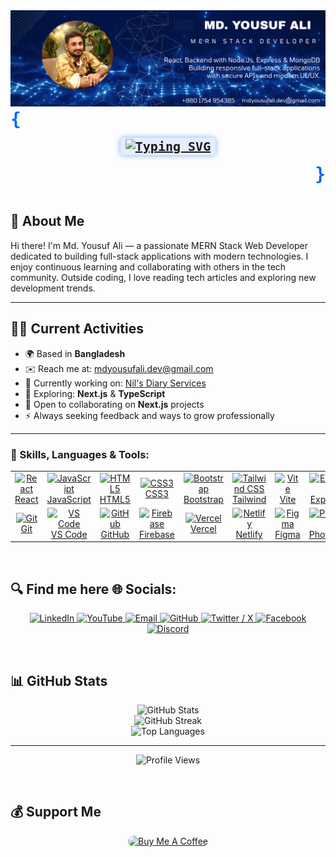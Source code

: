 <img src="https://github.com/yousufali156/yousufali156/blob/main/Md.%20Yousuf%20Ali.png?raw=true" alt="Md. Yousuf Ali" />

<br/>

<p align="left" style="font-size: 28px; color: #0065F8; margin: 0;">
  <strong><samp>{</samp></strong>
</p>

<p align="center" style="margin: 15px 0;">
  <samp>
    <span style="color: #4300FF; font-weight: bold; font-size: 20px; background: rgba(0, 101, 248, 0.1); padding: 2px 8px; border-radius: 5px; box-shadow: 0 0 10px rgba(0, 101, 248, 0.5);">
      <a href="https://git.io/typing-svg" target="_blank" rel="noopener noreferrer">
        <img src="https://readme-typing-svg.demolab.com?font=Fira+Code&pause=1000&color=0065F8&width=435&lines=Welcome++++This+is+MD.+Yousuf+Ali;MERN+Stack+Web+Developer" alt="Typing SVG" />
      </a>
    </span>
  </samp>
</p>

<p align="right" style="font-size: 28px; color: #0065F8; margin: 0;">
  <strong><samp>}</samp></strong>
</p>

<br/>

## 👋 About Me
Hi there! I'm Md. Yousuf Ali — a passionate MERN Stack Web Developer dedicated to building full-stack applications with modern technologies. I enjoy continuous learning and collaborating with others in the tech community. Outside coding, I love reading tech articles and exploring new development trends.

---

## 🧑‍💻 Current Activities

- 🌍 Based in **Bangladesh**  
- ✉️ Reach me at: [mdyousufali.dev@gmail.com](mailto:mdyousufali.dev@gmail.com)  
- 🚀 Currently working on: [Nil's Diary Services](http://nils-diary.com)  
- 🧠 Exploring: **Next.js** & **TypeScript**  
- 🤝 Open to collaborating on **Next.js** projects  
- ⚡ Always seeking feedback and ways to grow professionally  

---

### 🔨 Skills, Languages & Tools:

<table>
  <tr>
    <td align="center" width="96">
      <a href="https://reactjs.org" target="_blank" rel="noopener noreferrer">
        <img src="https://cdn.jsdelivr.net/gh/devicons/devicon/icons/react/react-original.svg" width="48" height="48" alt="React" />
        <br>React
      </a>
    </td>
    <td align="center" width="96">
      <a href="https://developer.mozilla.org/en-US/docs/Web/JavaScript" target="_blank" rel="noopener noreferrer">
        <img src="https://cdn.jsdelivr.net/gh/devicons/devicon/icons/javascript/javascript-original.svg" width="48" height="48" alt="JavaScript" />
        <br>JavaScript
      </a>
    </td>
    <td align="center" width="96">
      <a href="https://developer.mozilla.org/en-US/docs/Web/HTML" target="_blank" rel="noopener noreferrer">
        <img src="https://cdn.jsdelivr.net/gh/devicons/devicon/icons/html5/html5-original.svg" width="48" height="48" alt="HTML5" />
        <br>HTML5
      </a>
    </td>
    <td align="center" width="96">
      <a href="https://developer.mozilla.org/en-US/docs/Web/CSS" target="_blank" rel="noopener noreferrer">
        <img src="https://cdn.jsdelivr.net/gh/devicons/devicon/icons/css3/css3-original.svg" width="48" height="48" alt="CSS3" />
        <br>CSS3
      </a>
    </td>
    <td align="center" width="96">
      <a href="https://getbootstrap.com" target="_blank" rel="noopener noreferrer">
        <img src="https://cdn.jsdelivr.net/gh/devicons/devicon/icons/bootstrap/bootstrap-original.svg" width="48" height="48" alt="Bootstrap" />
        <br>Bootstrap
      </a>
    </td>
    <td align="center" width="96">
      <a href="https://tailwindcss.com" target="_blank" rel="noopener noreferrer">
        <img src="https://www.vectorlogo.zone/logos/tailwindcss/tailwindcss-icon.svg" width="48" height="48" alt="Tailwind CSS" />
        <br>Tailwind
      </a>
    </td>
    <td align="center" width="96">
      <a href="https://vitejs.dev" target="_blank" rel="noopener noreferrer">
        <img src="https://vitejs.dev/logo.svg" width="48" height="48" alt="Vite" />
        <br>Vite
      </a>
    </td>
    <td align="center" width="96">
      <a href="https://expressjs.com" target="_blank" rel="noopener noreferrer">
        <img src="https://cdn.jsdelivr.net/gh/devicons/devicon/icons/express/express-original.svg" width="48" height="48" alt="Express.js" />
        <br>Express.js
      </a>
    </td>
    <td align="center" width="96">
      <a href="https://nodejs.org" target="_blank" rel="noopener noreferrer">
        <img src="https://cdn.jsdelivr.net/gh/devicons/devicon/icons/nodejs/nodejs-original.svg" width="48" height="48" alt="Node.js" />
        <br>Node.js
      </a>
    </td>
    <td align="center" width="96">
      <a href="https://www.mongodb.com" target="_blank" rel="noopener noreferrer">
        <img src="https://cdn.jsdelivr.net/gh/devicons/devicon/icons/mongodb/mongodb-original.svg" width="48" height="48" alt="MongoDB" />
        <br>MongoDB
      </a>
    </td>
  </tr>
  <tr>
    <td align="center" width="96">
      <a href="https://git-scm.com" target="_blank" rel="noopener noreferrer">
        <img src="https://cdn.jsdelivr.net/gh/devicons/devicon/icons/git/git-original.svg" width="48" height="48" alt="Git" />
        <br>Git
      </a>
    </td>
    <td align="center" width="96">
      <a href="https://code.visualstudio.com/" target="_blank" rel="noopener noreferrer">
        <img src="https://cdn.jsdelivr.net/gh/devicons/devicon/icons/vscode/vscode-original.svg" width="48" height="48" alt="VS Code" />
        <br>VS Code
      </a>
    </td>
    <td align="center" width="96">
      <a href="https://github.com" target="_blank" rel="noopener noreferrer">
        <img src="https://cdn.jsdelivr.net/gh/devicons/devicon/icons/github/github-original.svg" width="48" height="48" alt="GitHub" />
        <br>GitHub
      </a>
    </td>
    <td align="center" width="96">
      <a href="https://firebase.google.com" target="_blank" rel="noopener noreferrer">
        <img src="https://www.vectorlogo.zone/logos/firebase/firebase-icon.svg" width="48" height="48" alt="Firebase" />
        <br>Firebase
      </a>
    </td>
    <td align="center" width="96">
      <a href="https://vercel.com" target="_blank" rel="noopener noreferrer">
        <img src="https://www.vectorlogo.zone/logos/vercel/vercel-icon.svg" width="48" height="48" alt="Vercel" />
        <br>Vercel
      </a>
    </td>
    <td align="center" width="96">
      <a href="https://www.netlify.com" target="_blank" rel="noopener noreferrer">
        <img src="https://www.vectorlogo.zone/logos/netlify/netlify-icon.svg" width="48" height="48" alt="Netlify" />
        <br>Netlify
      </a>
    </td>
    <td align="center" width="96">
      <a href="https://figma.com" target="_blank" rel="noopener noreferrer">
        <img src="https://cdn.jsdelivr.net/gh/devicons/devicon/icons/figma/figma-original.svg" width="48" height="48" alt="Figma" />
        <br>Figma
      </a>
    </td>
    <td align="center" width="96">
      <a href="https://www.adobe.com/products/photoshop.html" target="_blank" rel="noopener noreferrer">
        <img src="https://cdn.jsdelivr.net/gh/devicons/devicon/icons/photoshop/photoshop-plain.svg" width="48" height="48" alt="Photoshop" />
        <br>Photoshop
      </a>
    </td>
    <td align="center" width="96">
      <a href="https://www.canva.com/" target="_blank" rel="noopener noreferrer">
        <img src="https://upload.wikimedia.org/wikipedia/commons/0/08/Canva_icon_2021.svg" width="48" height="48" alt="Canva" />
        <br>Canva
      </a>
    </td>
    <td align="center" width="96">
      <a href="https://www.techsmith.com/video-editor.html" target="_blank" rel="noopener noreferrer">
        <img src="https://seeklogo.com/images/C/camtasia-logo-D01C4F5B9D-seeklogo.com.png" width="48" height="48" alt="Camtasia" />
        <br>Camtasia
      </a>
    </td>
  </tr>
</table>

<br/>

## 🔍 Find me here 🌐 Socials:

<p align="center">
  <a href="https://www.linkedin.com/in/yousufali156" target="_blank" rel="noopener noreferrer">
    <img src="https://img.shields.io/badge/LinkedIn-%230077B5.svg?logo=linkedin&logoColor=white" alt="LinkedIn" />
  </a>
  <a href="https://www.youtube.com/@yousufalidev" target="_blank" rel="noopener noreferrer">
    <img src="https://img.shields.io/badge/YouTube-%23FF0000.svg?logo=YouTube&logoColor=white" alt="YouTube" />
  </a>
  <a href="mailto:mdyousufali.dev@gmail.com" target="_blank" rel="noopener noreferrer">
    <img src="https://img.shields.io/badge/Email-D14836?logo=gmail&logoColor=white" alt="Email" />
  </a>
  <a href="https://github.com/yousufali156" target="_blank" rel="noopener noreferrer">
    <img src="https://img.shields.io/badge/GitHub-%2312100E.svg?logo=github&logoColor=white" alt="GitHub" />
  </a>
  <a href="https://x.com/yousufali156" target="_blank" rel="noopener noreferrer">
    <img src="https://img.shields.io/badge/X-%231DA1F2.svg?logo=twitter&logoColor=white" alt="Twitter / X" />
  </a>
  <a href="https://www.facebook.com/yousufali156" target="_blank" rel="noopener noreferrer">
    <img src="https://img.shields.io/badge/Facebook-%231877F2.svg?logo=facebook&logoColor=white" alt="Facebook" />
  </a>
  <a href="https://discord.com/users/yousufali156" target="_blank" rel="noopener noreferrer">
    <img src="https://img.shields.io/badge/Discord-%235865F2.svg?logo=discord&logoColor=white" alt="Discord" />
  </a>
</p>

<br/>

## 📊 GitHub Stats

<p align="center">
  <img src="https://github-readme-stats.vercel.app/api?username=yousufali156&theme=dark&hide_border=false&include_all_commits=false&count_private=false" alt="GitHub Stats" />
  <br/>
  <img src="https://nirzak-streak-stats.vercel.app/?user=yousufali156&theme=dark&hide_border=false" alt="GitHub Streak" />
  <br/>
  <img src="https://github-readme-stats.vercel.app/api/top-langs/?username=yousufali156&theme=dark&hide_border=false&include_all_commits=false&count_private=false&layout=compact" alt="Top Languages" />
</p>

---

<p align="center">
  <img src="https://komarev.com/ghpvc/?username=yousufali156&label=Profile%20Views&color=blue&style=flat" alt="Profile Views" />
</p>

<br/>

## 💰 Support Me


<p align="center"> <a href="https://www.buymeacoffee.com/yousufali156" target="_blank"> <img src="https://cdn.buymeacoffee.com/buttons/v2/default-yellow.png" alt="Buy Me A Coffee" height="60" style="border-radius:12px" /> </a> </p>
